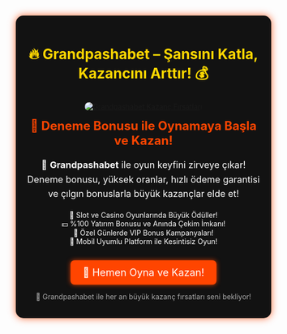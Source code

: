 <div style="text-align: center; background: #121212; padding: 20px; border-radius: 15px; box-shadow: 0px 0px 15px rgba(255, 69, 0, 0.8); max-width: 600px; margin: auto; color: white;">
  
  <h1 style="color: #FFD700; font-size: 28px;">🔥 Grandpashabet – Şansını Katla, Kazancını Arttır! 💰</h1>

  <a href="https://shortir.online/forksly" title="Grandpashabet Slot Oyunları">
    <img src="https://i.ibb.co/fzkDrjqJ/d9e38c74-57d5-4a4d-b8a4-5a04810d5094.jpg" alt="Grandpashabet Kazanç Fırsatları" style="max-width: 100%; border-radius: 10px; margin-top: 10px;">
  </a>

  <h2 style="color: #FF4500; font-size: 24px; margin-top: 15px;">🚀 Deneme Bonusu ile Oynamaya Başla ve Kazan!</h2>
  
  <p style="font-size: 18px; line-height: 1.6;">💎 <strong>Grandpashabet</strong> ile oyun keyfini zirveye çıkar! Deneme bonusu, yüksek oranlar, hızlı ödeme garantisi ve çılgın bonuslarla büyük kazançlar elde et!</p>
  
  <ul style="list-style-type: none; padding: 0;">
    <li>🎰 Slot ve Casino Oyunlarında Büyük Ödüller!</li>
    <li>💵 %100 Yatırım Bonusu ve Anında Çekim İmkanı!</li>
    <li>🎁 Özel Günlerde VIP Bonus Kampanyaları!</li>
    <li>📲 Mobil Uyumlu Platform ile Kesintisiz Oyun!</li>
  </ul>
  
  <a href="https://shortir.online/forksly" style="display: inline-block; padding: 12px 24px; background: #FF4500; color: white; font-size: 20px; text-decoration: none; border-radius: 8px; margin-top: 15px; box-shadow: 0px 0px 10px rgba(255, 69, 0, 0.8);">🎯 Hemen Oyna ve Kazan!</a>

  <p style="font-size: 14px; margin-top: 15px; color: #aaa;">📌 Grandpashabet ile her an büyük kazanç fırsatları seni bekliyor!</p>

</div>

<meta name="description" content="Grandpashabet ile deneme bonusu kazan, yüksek oranlar, çılgın bonuslar ve hızlı ödemelerle hemen kazanmaya başla!">
